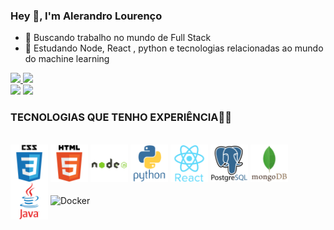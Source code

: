 ### Hey 👋, I'm Alerandro Lourenço
- 🔭 Buscando trabalho no mundo de Full Stack
- 🌱 Estudando Node, React , python e tecnologias relacionadas ao mundo do machine learning

<div >
  <a href="https://github.com/alerandro">
  <img height="150em" src="https://github-readme-stats.vercel.app/api?username=Alerandro&show_icons=true&theme=dark&include_all_commits=true&count_private=true"/>  
  <img height="150em" src="https://github-readme-stats.vercel.app/api/top-langs/?username=Alerandro&layout=compact&langs_count=7&theme=dark"/>
</div>
<a href = "mailto:alerrandro68@gmail.com"><img src="https://img.shields.io/badge/-Gmail-%23333?style=for-the-badge&logo=gmail&logoColor=white" target="_blank"></a>
  <a href="https://www.linkedin.com/in/alerandro-lourenço-004962218/" target="_blank"><img src="https://img.shields.io/badge/-LinkedIn-%230077B5?style=for-the-badge&logo=linkedin&logoColor=white" target="_blank"></a> 
  

### TECNOLOGIAS QUE TENHO EXPERIÊNCIA🧑‍🎓
<div style = "display: inline_block"><br/>
<img align = "center" alt ="CCS3" height= "60" width="60 " src="https://github.com/devicons/devicon/blob/master/icons/css3/css3-original-wordmark.svg/"/>
<img align = "center" alt ="html5" height= "60" width="60" src="https://github.com/devicons/devicon/blob/master/icons/html5/html5-original-wordmark.svg"/>
<img align = "center" alt ="Node" height= "60" width="60 " src="https://github.com/devicons/devicon/blob/master/icons/nodejs/nodejs-original-wordmark.svg"/>
<img align = "center" alt ="Python"  height= "60" width="60 " src="https://github.com/devicons/devicon/blob/master/icons/python/python-original-wordmark.svg"/>
<img align = "center" alt ="React" height= "60" width="60 " src="https://github.com/devicons/devicon/blob/master/icons/react/react-original-wordmark.svg"/>
<img align = "center" alt ="PostgreSQL" height= "60" width="60" src="https://github.com/devicons/devicon/blob/master/icons/postgresql/postgresql-original-wordmark.svg"/>
<img align = "center" alt ="Mongo" height= "60" width="60 " src="https://github.com/devicons/devicon/blob/master/icons/mongodb/mongodb-original-wordmark.svg">
<img align = "center" alt ="Java" height= "60" width="60 "src="https://github.com/devicons/devicon/blob/master/icons/java/java-original-wordmark.svg"/>
<img align = "center" alt ="Docker" height= "60" width="60"src= "https://cdn.jsdelivr.net/gh/devicons/devicon/icons/docker/docker-original-wordmark.svg" />
          
          
  
  </div>
